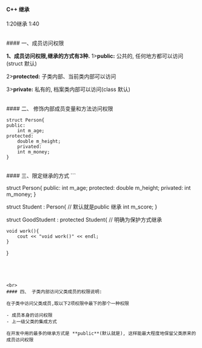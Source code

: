 #### C++ 继承

1:20继承
1:40


<br>
#### 一、成员访问权限

**1、成员访问权限,继承的方式有3种.**
1>**public:** 公共的, 任何地方都可以访问(struct 默认)

2>**protected:** 子类内部、当前类内部可以访问

3>**private:** 私有的, 档案类内部可以访问(class 默认)



<br>
#### 二、 修饰内部成员变量和方法访问权限
 
```
struct Person{
public:
    int m_age;
protected:
    double m_height;
    privated:
    int m_money;
}
```


<br>
#### 三、限定继承的方式
```

struct Person{
public:
    int m_age;
protected:
    double m_height;
    privated:
    int m_money;
}


struct Student : Person{ // 默认就是public 继承
    int m_score;
}

struct GoodStudent : protected Student{ // 明确为保护方式继承

    void work(){
        cout << "void work()" << endl;
    }
}
```




<br>
#### 四、 子类内部访问父类成员的权限说明:

在子类中访问父类成员,取以下2项权限中最下的那个一种权限

- 成员本身的访问权限
- 上一级父类的集成方式

在开发中用的最多的继承方式是 **public**(默认就是), 这样能最大程度地保留父类原来的成员访问权限















